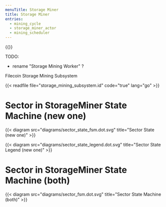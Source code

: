 ```yaml
---
menuTitle: Storage Miner
title: Storage Miner
entries:
  - mining_cycle
  - storage_miner_actor
  - mining_scheduler
---
```


{{<label storage_mining_subsystem>}}

TODO:

- rename "Storage Mining Worker" ?

Filecoin Storage Mining Subsystem

{{< readfile file="storage_mining_subsystem.id" code="true" lang="go" >}}

# Sector in StorageMiner State Machine (new one)

{{< diagram src="diagrams/sector_state_fsm.dot.svg" title="Sector State (new one)" >}}

{{< diagram src="diagrams/sector_state_legend.dot.svg" title="Sector State Legend (new one)" >}}

# Sector in StorageMiner State Machine (both)

{{< diagram src="diagrams/sector_fsm.dot.svg" title="Sector State Machine (both)" >}}
